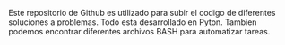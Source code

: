 Este repositorio de Github es utilizado para subir el codigo de diferentes soluciones a problemas. Todo esta desarrollado en Pyton. Tambien podemos encontrar diferentes archivos BASH para automatizar tareas.